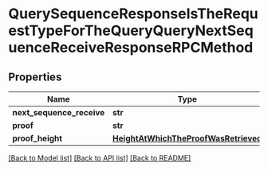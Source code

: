 # QuerySequenceResponseIsTheRequestTypeForTheQueryQueryNextSequenceReceiveResponseRPCMethod

## Properties
Name | Type | Description | Notes
------------ | ------------- | ------------- | -------------
**next_sequence_receive** | **str** |  | [optional] 
**proof** | **str** |  | [optional] 
**proof_height** | [**HeightAtWhichTheProofWasRetrieved**](HeightAtWhichTheProofWasRetrieved.md) |  | [optional] 

[[Back to Model list]](../README.md#documentation-for-models) [[Back to API list]](../README.md#documentation-for-api-endpoints) [[Back to README]](../README.md)

